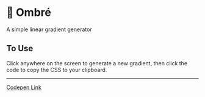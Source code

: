 # :rainbow: Ombré
A simple linear gradient generator

## To Use
Click anywhere on the screen to generate a new gradient, then click the code to copy the CSS to your clipboard.

---
[Codepen Link](https://codepen.io/zachcohen/full/LYGgYwL)
